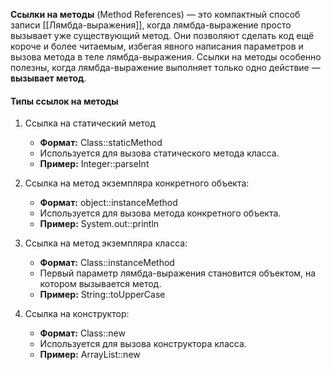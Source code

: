 
**Ссылки на методы** (Method References) — это компактный способ записи [[Лямбда-выражения]], когда лямбда-выражение просто вызывает уже существующий метод. Они позволяют сделать код ещё короче и более читаемым, избегая явного написания параметров и вызова метода в теле лямбда-выражения.
Ссылки на методы особенно полезны, когда лямбда-выражение выполняет только одно действие — **вызывает метод**.

#### Типы ссылок на методы
1. Ссылка на статический метод
	- **Формат:** Class::staticMethod
    - Используется для вызова статического метода класса.
    - **Пример:** Integer::parseInt
        
2. Ссылка на метод экземпляра конкретного объекта:
    - **Формат:** object::instanceMethod
    - Используется для вызова метода конкретного объекта.
    - **Пример:** System.out::println
        
3. Ссылка на метод экземпляра класса:
    - **Формат:** Class::instanceMethod
    - Первый параметр лямбда-выражения становится объектом, на котором вызывается метод.
    - **Пример:** String::toUpperCase
        
4. Ссылка на конструктор:
    - **Формат:** Class::new
    - Используется для вызова конструктора класса.
    - **Пример:** ArrayList::new